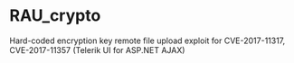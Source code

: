 # RAU_crypto
Hard-coded encryption key remote file upload exploit for CVE-2017-11317, CVE-2017-11357 (Telerik UI for ASP.NET AJAX)
